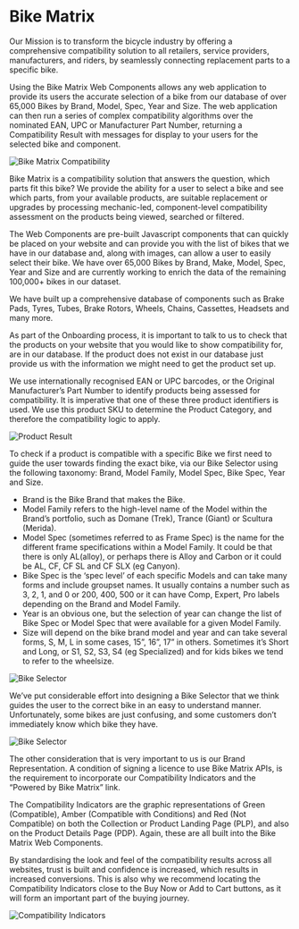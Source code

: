 # Bike Matrix

Our Mission is to transform the bicycle industry by offering a comprehensive compatibility solution to all retailers, service providers, manufacturers, and riders, by seamlessly connecting replacement parts to a specific bike.

Using the Bike Matrix Web Components allows any web application to provide its users the accurate selection of a bike from our database of over 65,000 Bikes by Brand, Model, Spec, Year and Size. The web application can then run a series of complex compatibility algorithms over the nominated EAN, UPC or Manufacturer Part Number, returning a Compatibility Result with messages for display to your users for the selected bike and component.

![Bike Matrix Compatibility](/img/compatibility-indicator.png)

Bike Matrix is a compatibility solution that answers the question, which parts fit this bike?
We provide the ability for a user to select a bike and see which parts, from your available products, are suitable replacement or upgrades by processing mechanic-led, component-level compatibility assessment on the products being viewed, searched or filtered.

The Web Components are pre-built Javascript components that can quickly be placed on your website and can provide you with the list of bikes that we have in our database and, along with images, can allow a user to easily select their bike. We have over 65,000 Bikes by Brand, Make, Model, Spec, Year and Size and are currently working to enrich the data of the remaining 100,000+ bikes in our dataset.

We have built up a comprehensive database of components such as Brake Pads, Tyres, Tubes, Brake Rotors, Wheels, Chains, Cassettes, Headsets and many more.

As part of the Onboarding process, it is important to talk to us to check that the products on your website that you would like to show compatibility for, are in our database. If the product does not exist in our database just provide us with the information we might need to get the product set up.

We use internationally recognised EAN or UPC barcodes, or the Original Manufacturer’s Part Number to identify products being assessed for compatibility. It is imperative that one of these three product identifiers is used. We use this product SKU to determine the Product Category, and therefore the compatibility logic to apply.

![Product Result](/img/product-image.png)

To check if a product is compatible with a specific Bike we first need to guide the user towards finding the exact bike, via our Bike Selector using the following taxonomy: Brand, Model Family, Model Spec, Bike Spec, Year and Size.

- Brand is the Bike Brand that makes the Bike.
- Model Family refers to the high-level name of the Model within the Brand’s portfolio, such as Domane (Trek), Trance (Giant) or Scultura (Merida).
- Model Spec (sometimes referred to as Frame Spec) is the name for the different frame specifications within a Model Family. It could be that there is only AL(alloy), or perhaps there is Alloy and Carbon or it could be AL, CF, CF SL and CF SLX (eg Canyon).
- Bike Spec is the ‘spec level’ of each specific Models and can take many forms and include groupset names. It usually contains a number such as 3, 2, 1, and 0 or 200, 400, 500 or it can have Comp, Expert, Pro labels depending on the Brand and Model Family.
- Year is an obvious one, but the selection of year can change the list of Bike Spec or Model Spec that were available for a given Model Family.
- Size will depend on the bike brand model and year and can take several forms, S, M, L in some cases, 15”, 16”, 17” in others. Sometimes it’s Short and Long, or S1, S2, S3, S4 (eg Specialized) and for kids bikes we tend to refer to the wheelsize.

![Bike Selector](/img/selector.png)

We’ve put considerable effort into designing a Bike Selector that we think guides the user to the correct bike in an easy to understand manner. Unfortunately, some bikes are just confusing, and some customers don’t immediately know which bike they have.

![Bike Selector](/img/selector-two.png)

The other consideration that is very important to us is our Brand Representation. A condition of signing a licence to use Bike Matrix APIs, is the requirement to incorporate our Compatibility Indicators and the “Powered by Bike Matrix” link.

The Compatibility Indicators are the graphic representations of Green (Compatible), Amber (Compatible with Conditions) and Red (Not Compatible) on both the Collection or Product Landing Page (PLP), and also on the Product Details Page (PDP). Again, these are all built into the Bike Matrix Web Components.

By standardising the look and feel of the compatibility results across all websites, trust is built and confidence is increased, which results in increased conversions. This is also why we recommend locating the Compatibility Indicators close to the Buy Now or Add to Cart buttons, as it will form an important part of the buying journey.

![Compatibility Indicators](/img/indicators.png)
